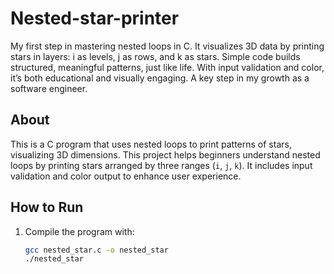 # Nested-star-printer
My first step in mastering nested loops in C. It visualizes 3D data by printing stars in layers: i as levels, j as rows, and k as stars. Simple code builds structured, meaningful patterns, just like life. With input validation and color, it’s both educational and visually engaging. A key step in my growth as a software engineer.

## About
This is a C program that uses nested loops to print patterns of stars, visualizing 3D dimensions.
This project helps beginners understand nested loops by printing stars arranged by three ranges (`i`, `j`, `k`). It includes input validation and color output to enhance user experience.

## How to Run

1. Compile the program with:
   ```bash
   gcc nested_star.c -o nested_star
   ./nested_star
